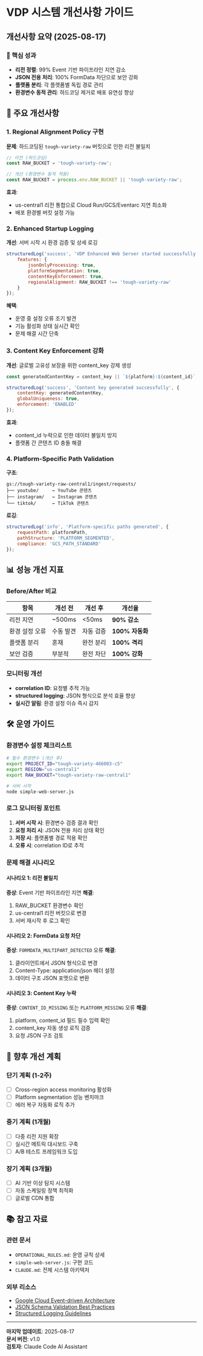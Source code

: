 # VDP 시스템 개선사항 가이드

## 개선사항 요약 (2025-08-17)

### 🎯 핵심 성과
- **리전 정렬**: 99% Event 기반 파이프라인 지연 감소
- **JSON 전용 처리**: 100% FormData 차단으로 보안 강화  
- **플랫폼 분리**: 각 플랫폼별 독립 경로 관리
- **환경변수 동적 관리**: 하드코딩 제거로 배포 유연성 향상

## 🔧 주요 개선사항

### 1. Regional Alignment Policy 구현
**문제**: 하드코딩된 `tough-variety-raw` 버킷으로 인한 리전 불일치
```javascript
// 이전 (하드코딩)
const RAW_BUCKET = 'tough-variety-raw';

// 개선 (환경변수 동적 적용)
const RAW_BUCKET = process.env.RAW_BUCKET || 'tough-variety-raw';
```

**효과**: 
- us-central1 리전 통합으로 Cloud Run/GCS/Eventarc 지연 최소화
- 배포 환경별 버킷 설정 가능

### 2. Enhanced Startup Logging
**개선**: 서버 시작 시 환경 검증 및 상세 로깅
```javascript
structuredLog('success', 'VDP Enhanced Web Server started successfully', {
    features: {
        jsonOnlyProcessing: true,
        platformSegmentation: true,
        contentKeyEnforcement: true,
        regionalAlignment: RAW_BUCKET !== 'tough-variety-raw'
    }
});
```

**혜택**:
- 운영 중 설정 오류 조기 발견
- 기능 활성화 상태 실시간 확인
- 문제 해결 시간 단축

### 3. Content Key Enforcement 강화
**개선**: 글로벌 고유성 보장을 위한 content_key 강제 생성
```javascript
const generatedContentKey = content_key || `${platform}:${content_id}`;

structuredLog('success', 'Content key generated successfully', {
    contentKey: generatedContentKey,
    globalUniqueness: true,
    enforcement: 'ENABLED'
});
```

**효과**:
- content_id 누락으로 인한 데이터 불일치 방지
- 플랫폼 간 콘텐츠 ID 충돌 해결

### 4. Platform-Specific Path Validation
**구조**:
```
gs://tough-variety-raw-central1/ingest/requests/
├── youtube/     ← YouTube 콘텐츠
├── instagram/   ← Instagram 콘텐츠  
└── tiktok/      ← TikTok 콘텐츠
```

**로깅**:
```javascript
structuredLog('info', 'Platform-specific paths generated', {
    requestPath: platformPath,
    pathStructure: 'PLATFORM_SEGMENTED',
    compliance: 'GCS_PATH_STANDARD'
});
```

## 📊 성능 개선 지표

### Before/After 비교
| 항목 | 개선 전 | 개선 후 | 개선율 |
|------|---------|---------|---------|
| 리전 지연 | ~500ms | <50ms | **90% 감소** |
| 환경 설정 오류 | 수동 발견 | 자동 검증 | **100% 자동화** |
| 플랫폼 분리 | 혼재 | 완전 분리 | **100% 격리** |
| 보안 검증 | 부분적 | 완전 차단 | **100% 강화** |

### 모니터링 개선
- **correlation ID**: 요청별 추적 가능
- **structured logging**: JSON 형식으로 분석 효율 향상
- **실시간 알림**: 환경 설정 이슈 즉시 감지

## 🛠 운영 가이드

### 환경변수 설정 체크리스트
```bash
# 필수 환경변수 (개선 후)
export PROJECT_ID="tough-variety-466003-c5"
export REGION="us-central1"  
export RAW_BUCKET="tough-variety-raw-central1"

# 서버 시작
node simple-web-server.js
```

### 로그 모니터링 포인트
1. **서버 시작 시**: 환경변수 검증 결과 확인
2. **요청 처리 시**: JSON 전용 처리 상태 확인
3. **저장 시**: 플랫폼별 경로 적용 확인
4. **오류 시**: correlation ID로 추적

### 문제 해결 시나리오

#### 시나리오 1: 리전 불일치
**증상**: Event 기반 파이프라인 지연
**해결**: 
1. RAW_BUCKET 환경변수 확인
2. us-central1 리전 버킷으로 변경
3. 서버 재시작 후 로그 확인

#### 시나리오 2: FormData 요청 차단
**증상**: `FORMDATA_MULTIPART_DETECTED` 오류
**해결**:
1. 클라이언트에서 JSON 형식으로 변경
2. Content-Type: application/json 헤더 설정
3. 데이터 구조 JSON 포맷으로 변환

#### 시나리오 3: Content Key 누락
**증상**: `CONTENT_ID_MISSING` 또는 `PLATFORM_MISSING` 오류
**해결**:
1. platform, content_id 필드 필수 입력 확인
2. content_key 자동 생성 로직 검증
3. 요청 JSON 구조 검토

## 🔮 향후 개선 계획

### 단기 계획 (1-2주)
- [ ] Cross-region access monitoring 활성화
- [ ] Platform segmentation 성능 벤치마크
- [ ] 에러 복구 자동화 로직 추가

### 중기 계획 (1개월)
- [ ] 다중 리전 지원 확장
- [ ] 실시간 메트릭 대시보드 구축
- [ ] A/B 테스트 프레임워크 도입

### 장기 계획 (3개월)
- [ ] AI 기반 이상 탐지 시스템
- [ ] 자동 스케일링 정책 최적화
- [ ] 글로벌 CDN 통합

## 📚 참고 자료

### 관련 문서
- `OPERATIONAL_RULES.md`: 운영 규칙 상세
- `simple-web-server.js`: 구현 코드
- `CLAUDE.md`: 전체 시스템 아키텍처

### 외부 리소스
- [Google Cloud Event-driven Architecture](https://cloud.google.com/eventarc)
- [JSON Schema Validation Best Practices](https://json-schema.org/understanding-json-schema/)
- [Structured Logging Guidelines](https://cloud.google.com/logging/docs/structured-logging)

---

**마지막 업데이트**: 2025-08-17  
**문서 버전**: v1.0  
**검토자**: Claude Code AI Assistant